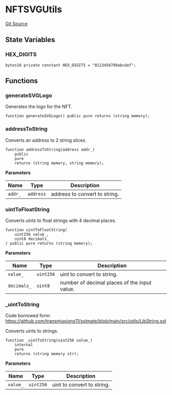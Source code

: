 # NFTSVGUtils
[Git Source](https://github.com/ArrakisFinance/arrakis-modular/blob/b9ae3a6dd7145e0f69f817dcb31abd79f8e19310/src/utils/NFTSVGUtils.sol)


## State Variables
### HEX_DIGITS

```solidity
bytes16 private constant HEX_DIGITS = "0123456789abcdef";
```


## Functions
### generateSVGLogo

Generates the logo for the NFT.


```solidity
function generateSVGLogo() public pure returns (string memory);
```

### addressToString

Converts an address to 2 string slices.


```solidity
function addressToString(address addr_)
    public
    pure
    returns (string memory, string memory);
```
**Parameters**

|Name|Type|Description|
|----|----|-----------|
|`addr_`|`address`|address to convert to string.|


### uintToFloatString

Converts uints to float strings with 4 decimal places.


```solidity
function uintToFloatString(
    uint256 value_,
    uint8 decimals_
) public pure returns (string memory);
```
**Parameters**

|Name|Type|Description|
|----|----|-----------|
|`value_`|`uint256`|uint to convert to string.|
|`decimals_`|`uint8`|number of decimal places of the input value.|


### _uintToString

Code borrowed form:
https://github.com/transmissions11/solmate/blob/main/src/utils/LibString.sol

Converts uints to strings.


```solidity
function _uintToString(uint256 value_)
    internal
    pure
    returns (string memory str);
```
**Parameters**

|Name|Type|Description|
|----|----|-----------|
|`value_`|`uint256`|uint to convert to string.|


